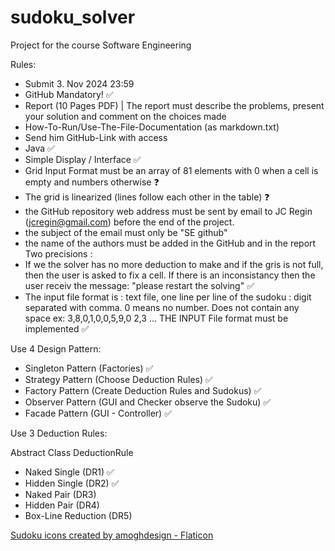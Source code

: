 # sudoku_solver
Project for the course Software Engineering

Rules:
- Submit 3. Nov 2024 23:59
- GitHub Mandatory! ✅
- Report (10 Pages PDF) | The report must describe the problems, present your solution and comment on the choices made
- How-To-Run/Use-The-File-Documentation (as markdown.txt)
- Send him GitHub-Link with access
- Java ✅
- Simple Display / Interface ✅
- Grid Input Format must be an array of 81 elements with 0 when a cell is empty and numbers otherwise ❓
- The grid is linearized (lines follow each other in the table) ❓
- the GitHub repository web address must be sent by email to JC Regin (jcregin@gmail.com) before the end of the project.
- the subject of the email must only be "SE github"
- the name of the authors must be added in the GitHub and in the report
  Two precisions :
- If we the solver has no more deduction to make and if the gris is not full, then the user is asked to fix a cell. If there is an inconsistancy then the user receiv the message: "please restart the solving" ✅
- The input file format is : text file, one line per line of the sudoku : digit separated with comma. 0 means no number. Does not contain any space
  ex:
  3,8,0,1,0,0,5,9,0
  2,3 ...
  THE INPUT File format must be implemented ✅



Use 4 Design Pattern:
- Singleton Pattern (Factories) ✅
- Strategy Pattern (Choose Deduction Rules) ✅
- Factory Pattern (Create Deduction Rules and Sudokus) ✅
- Observer Pattern (GUI and Checker observe the Sudoku) ✅
- Facade Pattern (GUI - Controller) ✅

Use 3 Deduction Rules:


Abstract Class DeductionRule
- Naked Single (DR1) ✅
- Hidden Single (DR2) ✅
- Naked Pair (DR3)
- Hidden Pair (DR4)
- Box-Line Reduction (DR5)

<a href="https://www.flaticon.com/free-icons/sudoku" title="sudoku icons">Sudoku icons created by amoghdesign - Flaticon</a>